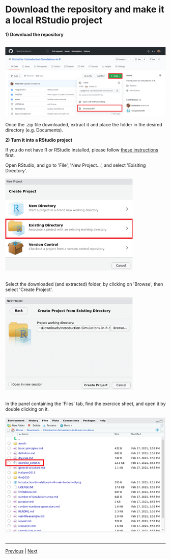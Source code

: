 # Download the repository and make it a local RStudio project

**1) Download the repository**  

<br/>
<img src="assets/download.PNG" width="750">  
<br/>

Once the .zip file downloaded, extract it and place the folder in the desired directory (e.g. Documents).  

**2) Turn it into a RStudio project**  

If you do not have R or RStudio installed, please follow [these instructions](https://github.com/MalikaIhle/Introduction-RStudio-Git-GitHub/blob/master/installing_software.md) first.  

Open RStudio, and go to 'File', 'New Project...', and select 'Exisiting Directory'.  
<br/>
<img src="assets/existing-directory.PNG" width="400">  
<br/>

Select the downloaded (and extracted) folder, by clicking on 'Browse', then select 'Create Project'.   
<br/>
<img src="assets/find-directory.PNG" width="400">  
<br/>

In the panel containing the 'Files' tab, find the exercice sheet, and open it by double clicking on it.  
<br/>
<img src="assets/files-list.PNG" width="600">  
<br/>

 ***

[Previous](./purpose.md) | [Next](./random-numbers-generators.md)  

